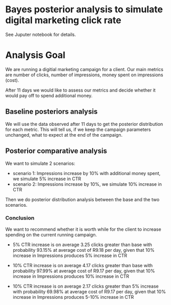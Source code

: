 # Bayes posterior analysis to simulate digital marketing click rate

See Juputer notebook for details. 

# Analysis Goal

We are running a digitial marketing campaign for a client. 
Our main metrics are number of clicks, number of impressions, money spent on impressions (cost).

After 11 days we would like to assess our metrics and decide whether it would pay off to spend additional money. 

## Baseline posteriors analysis

We will use the data observed after 11 days to get the posterior distribution for each metric. This will tell us, if we keep the campaign parameters unchanged, what to expect at the end of the campaign. 

## Posterior comparative analysis

We want to simulate 2 scenarios:
- scenario 1: Impressions increase by 10% with additional money spent, we simulate 5% increase in CTR
- scenario 2: Impressions increase by 10%, we simulate 10% increase in CTR

Then we do posterior distribution analysis between the base and the two scenarios.

### Conclusion

We want to recommend whether it is worth while for the client to increase spending on the current running campaign. 

- 5% CTR increase is on average 3.25 clicks greater than base with probability 93.15% at average cost of R9.18 per day, given that 10% increase in Impressions produces 5% increase in CTR

- 10% CTR increase is on average 4.17 clicks greater than base with probability 97.99% at average cost of R9.17 per day, given that 10% increase in Impressions produces 10% increase in CTR

- 10% CTR increase is on average 2.17 clicks greater than 5% increase with probability 69.98% at average cost of R9.17 per day, given that 10% increase in Impressions produces 5-10% increase in CTR
